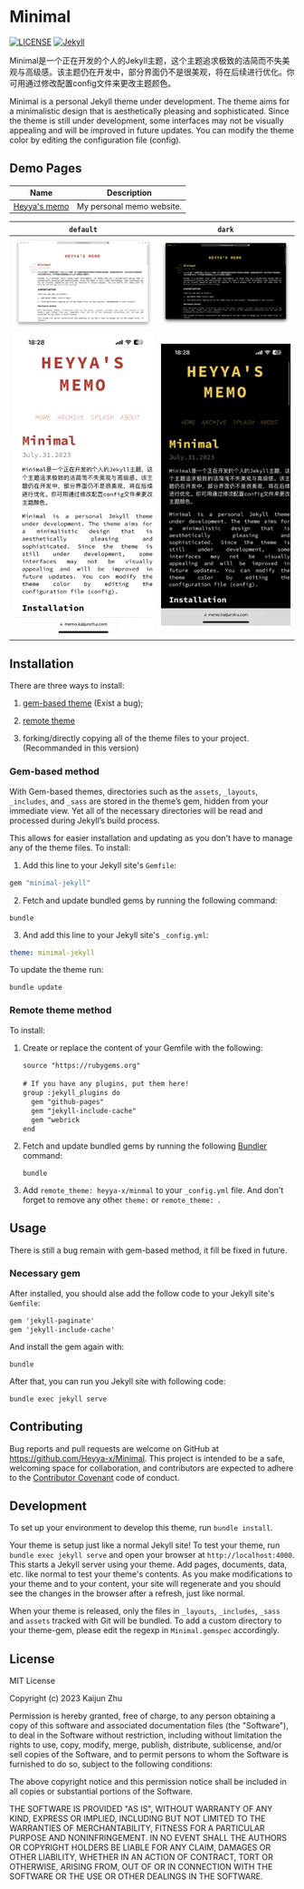 # Minimal

[![LICENSE](https://img.shields.io/badge/license-MIT-lightgrey.svg)](https://github.com/Heyya-x/Minimal/blob/main/LICENSE)
[![Jekyll](https://img.shields.io/badge/jekyll-%3E%3D%203.7-blue.svg)](https://jekyllrb.com/)

Minimal是一个正在开发的个人的Jekyll主题，这个主题追求极致的洁简而不失美观与高级感。该主题仍在开发中，部分界面仍不是很美观，将在后续进行优化。你可用通过修改配置config文件来更改主题颜色。

Minimal is a personal Jekyll theme under development. The theme aims for a minimalistic design that is aesthetically pleasing and sophisticated. Since the theme is still under development, some interfaces may not be visually appealing and will be improved in future updates. You can modify the theme color by editing the configuration file (config).

## Demo Pages
| Name                                       | Description               |
| ------------------------------------------ | ------------------------- |
| [Heyya's memo](https://memo.kaijunzhu.com) | My personal memo website. |

|                          `default`                           |                            `dark`                            |
| :----------------------------------------------------------: | :----------------------------------------------------------: |
| ![minimal](https://github.com/Heyya-x/Minimal/blob/main/minimal-Mac-default.png) | ![minimal-dark](https://github.com/Heyya-x/Minimal/blob/main/minimal-Mac-dark.png) |
| ![minimal](https://github.com/Heyya-x/Minimal/blob/main/minimal-iPhone-default.png) | ![minimal](https://github.com/Heyya-x/Minimal/blob/main/minimal-iPhone-dark.png) |

## Installation

There are three ways to install: 

1. [gem-based theme](https://jekyllrb.com/docs/themes/#understanding-gem-based-themes) (Exist a bug);

2. [remote theme](https://github.blog/2017-11-29-use-any-theme-with-github-pages/)

3. forking/directly copying all of the theme files to your project. (Recommanded in this version)

### Gem-based method

With Gem-based themes, directories such as the `assets`, `_layouts`, `_includes`, and `_sass` are stored in the theme’s gem, hidden from your immediate view. Yet all of the necessary directories will be read and processed during Jekyll’s build process.

This allows for easier installation and updating as you don't have to manage any of the theme files. To install:

1. Add this line to your Jekyll site's `Gemfile`:

```ruby
gem "minimal-jekyll"
```

2. Fetch and update bundled gems by running the following command:

```
bundle
```

3. And add this line to your Jekyll site's `_config.yml`:

```yaml
theme: minimal-jekyll
```

To update the theme run:

```
bundle update
```

### Remote theme method

To install:

1. Create or replace the content of your Gemfile with the following:

	```
	source "https://rubygems.org"
	
	# If you have any plugins, put them here!
	group :jekyll_plugins do
	  gem "github-pages"
	  gem "jekyll-include-cache"
	  gem "webrick
	end
	```

2. Fetch and update bundled gems by running the following [Bundler](http://bundler.io/) command:

	```
	bundle
	```

3. Add  `remote_theme: heyya-x/minmal` to your `_config.yml` file. And don't forget to remove any other `theme:` or `remote_theme: `.

## Usage

There is still a bug remain with gem-based method, it fill be fixed in future.

### Necessary gem

After installed, you should alse add the follow code to your Jekyll site's `Gemfile`:

```
gem 'jekyll-paginate'
gem 'jekyll-include-cache'
```

And install the gem again with:

```
bundle
```

After that, you can run you Jekyll site with following code:

```
bundle exec jekyll serve
```

## Contributing

Bug reports and pull requests are welcome on GitHub at https://github.com/Heyya-x/Minimal. This project is intended to be a safe, welcoming space for collaboration, and contributors are expected to adhere to the [Contributor Covenant](https://www.contributor-covenant.org/) code of conduct.

## Development

To set up your environment to develop this theme, run `bundle install`.

Your theme is setup just like a normal Jekyll site! To test your theme, run `bundle exec jekyll serve` and open your browser at `http://localhost:4000`. This starts a Jekyll server using your theme. Add pages, documents, data, etc. like normal to test your theme's contents. As you make modifications to your theme and to your content, your site will regenerate and you should see the changes in the browser after a refresh, just like normal.

When your theme is released, only the files in `_layouts`, `_includes`, `_sass` and `assets` tracked with Git will be bundled.
To add a custom directory to your theme-gem, please edit the regexp in `Minimal.gemspec` accordingly.

## License

MIT License

Copyright (c) 2023 Kaijun Zhu

Permission is hereby granted, free of charge, to any person obtaining a copy
of this software and associated documentation files (the "Software"), to deal
in the Software without restriction, including without limitation the rights
to use, copy, modify, merge, publish, distribute, sublicense, and/or sell
copies of the Software, and to permit persons to whom the Software is
furnished to do so, subject to the following conditions:

The above copyright notice and this permission notice shall be included in all
copies or substantial portions of the Software.

THE SOFTWARE IS PROVIDED "AS IS", WITHOUT WARRANTY OF ANY KIND, EXPRESS OR
IMPLIED, INCLUDING BUT NOT LIMITED TO THE WARRANTIES OF MERCHANTABILITY,
FITNESS FOR A PARTICULAR PURPOSE AND NONINFRINGEMENT. IN NO EVENT SHALL THE
AUTHORS OR COPYRIGHT HOLDERS BE LIABLE FOR ANY CLAIM, DAMAGES OR OTHER
LIABILITY, WHETHER IN AN ACTION OF CONTRACT, TORT OR OTHERWISE, ARISING FROM,
OUT OF OR IN CONNECTION WITH THE SOFTWARE OR THE USE OR OTHER DEALINGS IN THE
SOFTWARE.
